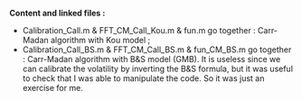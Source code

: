 **Content and linked files :**

- Calibration_Call.m & FFT_CM_Call_Kou.m & fun.m go together : Carr-Madan algorithm with Kou model ;
- Calibration_Call_BS.m & FFT_CM_Call_BS.m & fun_CM_BS.m go together : Carr-Madan algorithm with B&S model (GMB). It is useless since we can calibrate the volatility by inverting the B&S formula, but it was useful to check that I was able to manipulate the code. So it was just an exercise for me.
